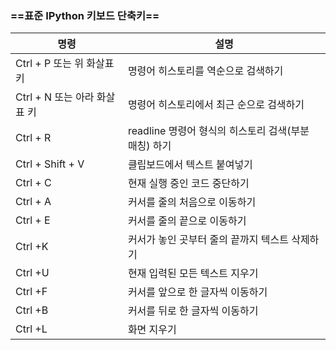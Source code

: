 ### ==표준 IPython 키보드 단축키==

| 명령 | 설명 |
|--------|--------|
|Ctrl + P 또는 위 화살표 키|명령어 히스토리를 역순으로 검색하기|
|Ctrl + N 또는 아라 화살표 키|명령어 히스토리에서 최근 순으로 검색하기|
|Ctrl + R|readline 명령어 형식의 히스토리 검색(부분 매칭) 하기|
|Ctrl + Shift + V|클립보드에서 텍스트 붙여넣기|
|Ctrl + C|현재 실행 중인 코드 중단하기|
|Ctrl + A |커서를 줄의 처음으로 이동하기|
|Ctrl + E|커서를 줄의 끝으로 이동하기|
|Ctrl +K |커서가 놓인 곳부터 줄의 끝까지 텍스트 삭제하기|
|Ctrl +U|현재 입력된 모든 텍스트 지우기|
|Ctrl +F|커서를 앞으로 한 글자씩 이동하기|
|Ctrl +B|커서를 뒤로 한 글자씩 이동하기|
|Ctrl +L|화면 지우기|